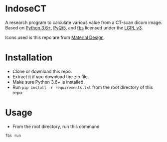 # IndoseCT
A research program to calculate various value from a CT-scan dicom image. Based on [Python 3.6+](https://www.python.org), [PyQt5](https://riverbankcomputing.com/software/pyqt/download5), and [fbs](https://build-system.fman.io) licensed under the [LGPL v3](LICENSE).

Icons used is this repo are from [Material Design](https://material.io).

# Installation
  * Clone or download this repo.
  * Extract it if you download the zip file.
  * Make sure Python 3.6+ is installed.
  * Run `pip install -r requirements.txt` from the root directory of this repo.
  
# Usage
  * From the root directory, run this command
  
  ```fbs run```
